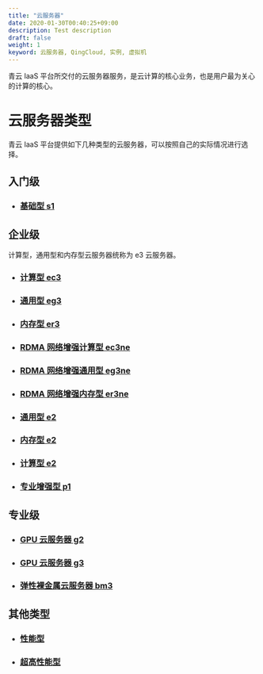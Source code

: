 ```yaml
---
title: "云服务器"
date: 2020-01-30T00:40:25+09:00
description: Test description
draft: false
weight: 1
keyword: 云服务器, QingCloud, 实例, 虚拟机
---
```


青云 IaaS 平台所交付的云服务器服务，是云计算的核心业务，也是用户最为关心的计算的核心。

# 云服务器类型

青云 IaaS 平台提供如下几种类型的云服务器，可以按照自己的实际情况进行选择。

## 入门级

- ### [基础型 s1](../../intro/basic/#基础型-s1)

## 企业级

计算型，通用型和内存型云服务器统称为 e3 云服务器。

- ### [计算型 ec3](../../intro/enterprise/#计算型-ec3)

- ### [通用型 eg3](../../intro/enterprise/#通用型-eg3)

- ### [内存型 er3](../../intro/enterprise/#内存型-er3)

- ### [RDMA 网络增强计算型 ec3ne](../../intro/enterprise/#网络增强计算型-ec3ne)

- ### [RDMA 网络增强通用型 eg3ne](../../intro/enterprise/#网络增强通用型-eg3ne)

- ### [RDMA 网络增强内存型 er3ne](../../intro/enterprise/#网络增强内存型-er3ne)

- ### [通用型 e2](../../intro/enterprise/#通用型-e2)

- ### [内存型 e2](../../intro/enterprise/#内存型-e2)

- ### [计算型 e2](../../intro/enterprise/#计算型-e2)

- ### [专业增强型 p1](../../intro/enterprise/#专业增强型-p1)

## 专业级

- ### [GPU 云服务器 g2](../../intro/professional/#gpu云服务器-g2)

- ### [GPU 云服务器 g3](../../intro/professional/#gpu云服务器-g3)

- ### [弹性裸金属云服务器 bm3](../../intro/professional/#弹性裸金属云服务器-bm3)

## 其他类型

- ### [性能型](../../intro/other/#性能型)

- ### [超高性能型](../../intro/other/#超高性能型)
